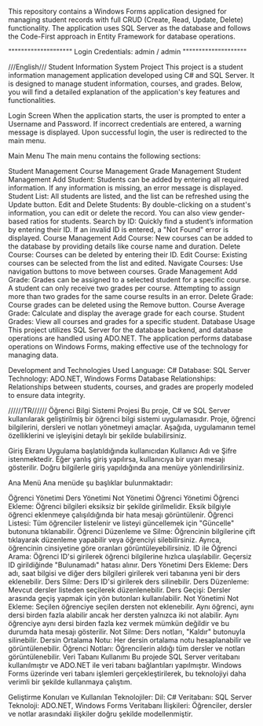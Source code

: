 This repository contains a Windows Forms application designed for managing student records with full CRUD (Create, Read, Update, Delete) functionality. The application uses SQL Server as the database and follows the Code-First approach in Entity Framework for database operations.

"""""""""""""""""""" Login Credentials: admin / admin """""""""""""""""""" 

///English/// Student Information System Project This project is a student information management application developed using C# and SQL Server. It is designed to manage student information, courses, and grades. Below, you will find a detailed explanation of the application's key features and functionalities.

Login Screen When the application starts, the user is prompted to enter a Username and Password. If incorrect credentials are entered, a warning message is displayed. Upon successful login, the user is redirected to the main menu.

Main Menu The main menu contains the following sections:

Student Management Course Management Grade Management Student Management Add Student: Students can be added by entering all required information. If any information is missing, an error message is displayed. Student List: All students are listed, and the list can be refreshed using the Update button. Edit and Delete Students: By double-clicking on a student's information, you can edit or delete the record. You can also view gender-based ratios for students. Search by ID: Quickly find a student’s information by entering their ID. If an invalid ID is entered, a "Not Found" error is displayed. Course Management Add Course: New courses can be added to the database by providing details like course name and duration. Delete Course: Courses can be deleted by entering their ID. Edit Course: Existing courses can be selected from the list and edited. Navigate Courses: Use navigation buttons to move between courses. Grade Management Add Grade: Grades can be assigned to a selected student for a specific course. A student can only receive two grades per course. Attempting to assign more than two grades for the same course results in an error. Delete Grade: Course grades can be deleted using the Remove button. Course Average Grade: Calculate and display the average grade for each course. Student Grades: View all courses and grades for a specific student. Database Usage This project utilizes SQL Server for the database backend, and database operations are handled using ADO.NET. The application performs database operations on Windows Forms, making effective use of the technology for managing data.

Development and Technologies Used Language: C# Database: SQL Server Technology: ADO.NET, Windows Forms Database Relationships: Relationships between students, courses, and grades are properly modeled to ensure data integrity.

//////TR////// Öğrenci Bilgi Sistemi Projesi Bu proje, C# ve SQL Server kullanılarak geliştirilmiş bir öğrenci bilgi sistemi uygulamasıdır. Proje, öğrenci bilgilerini, dersleri ve notları yönetmeyi amaçlar. Aşağıda, uygulamanın temel özelliklerini ve işleyişini detaylı bir şekilde bulabilirsiniz.

Giriş Ekranı Uygulama başlatıldığında kullanıcıdan Kullanıcı Adı ve Şifre istenmektedir. Eğer yanlış giriş yapılırsa, kullanıcıya bir uyarı mesajı gösterilir. Doğru bilgilerle giriş yapıldığında ana menüye yönlendirilirsiniz.

Ana Menü Ana menüde şu başlıklar bulunmaktadır:

Öğrenci Yönetimi Ders Yönetimi Not Yönetimi Öğrenci Yönetimi Öğrenci Ekleme: Öğrenci bilgileri eksiksiz bir şekilde girilmelidir. Eksik bilgiyle öğrenci eklenmeye çalışıldığında bir hata mesajı görüntülenir. Öğrenci Listesi: Tüm öğrenciler listelenir ve listeyi güncellemek için "Güncelle" butonuna tıklanabilir. Öğrenci Düzenleme ve Silme: Öğrencinin bilgilerine çift tıklayarak düzenleme yapabilir veya öğrenciyi silebilirsiniz. Ayrıca, öğrencinin cinsiyetine göre oranları görüntüleyebilirsiniz. ID ile Öğrenci Arama: Öğrenci ID'si girilerek öğrenci bilgilerine hızlıca ulaşılabilir. Geçersiz ID girildiğinde "Bulunamadı" hatası alınır. Ders Yönetimi Ders Ekleme: Ders adı, saat bilgisi ve diğer ders bilgileri girilerek veri tabanına yeni bir ders eklenebilir. Ders Silme: Ders ID'si girilerek ders silinebilir. Ders Düzenleme: Mevcut dersler listeden seçilerek düzenlenebilir. Ders Geçişi: Dersler arasında geçiş yapmak için yön butonları kullanılabilir. Not Yönetimi Not Ekleme: Seçilen öğrenciye seçilen dersten not eklenebilir. Aynı öğrenci, aynı dersi birden fazla alabilir ancak her dersten yalnızca iki not alabilir. Aynı öğrenciye aynı dersi birden fazla kez vermek mümkün değildir ve bu durumda hata mesajı gösterilir. Not Silme: Ders notları, "Kaldır" butonuyla silinebilir. Dersin Ortalama Notu: Her dersin ortalama notu hesaplanabilir ve görüntülenebilir. Öğrenci Notları: Öğrencilerin aldığı tüm dersler ve notları görüntülenebilir. Veri Tabanı Kullanımı Bu projede SQL Server veritabanı kullanılmıştır ve ADO.NET ile veri tabanı bağlantıları yapılmıştır. Windows Forms üzerinde veri tabanı işlemleri gerçekleştirilerek, bu teknolojiyi daha verimli bir şekilde kullanmaya çalıştım.

Geliştirme Konuları ve Kullanılan Teknolojiler: Dil: C# Veritabanı: SQL Server Teknoloji: ADO.NET, Windows Forms Veritabanı İlişkileri: Öğrenciler, dersler ve notlar arasındaki ilişkiler doğru şekilde modellenmiştir.
